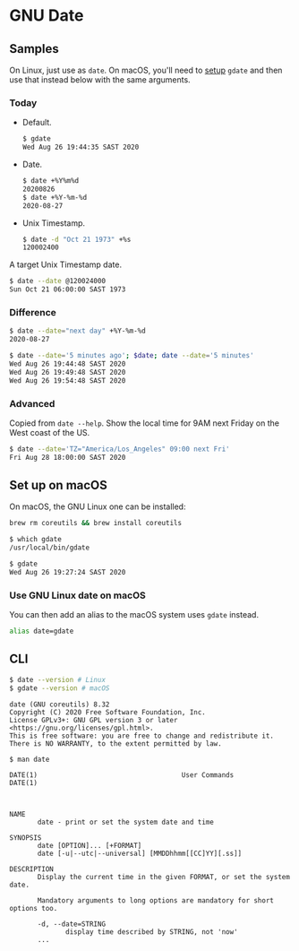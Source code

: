 # GNU Date


## Samples

On Linux, just use as `date`. On macOS, you'll need to [setup](#setup-on-macos) `gdate` and then use that instead below with the same arguments.

### Today

- Default.
    ```sh
    $ gdate
    Wed Aug 26 19:44:35 SAST 2020
    ```
- Date.
    ```sh
    $ date +%Y%m%d
    20200826
    $ date +%Y-%m-%d
    2020-08-27
    ```
- Unix Timestamp.
    ```sh
    $ date -d "Oct 21 1973" +%s
    120002400
    ```


A target Unix Timestamp date.

```sh
$ date --date @120024000
Sun Oct 21 06:00:00 SAST 1973
```

### Difference

```sh
$ date --date="next day" +%Y-%m-%d
2020-08-27
```

```sh
$ date --date='5 minutes ago'; $date; date --date='5 minutes'
Wed Aug 26 19:44:48 SAST 2020
Wed Aug 26 19:49:48 SAST 2020
Wed Aug 26 19:54:48 SAST 2020
```

### Advanced

Copied from `date --help`. Show the local time for 9AM next Friday on the West coast of the US.

```sh
$ date --date='TZ="America/Los_Angeles" 09:00 next Fri'
Fri Aug 28 18:00:00 SAST 2020
```

## Set up on macOS

On macOS, the GNU Linux one can be installed:

```sh
brew rm coreutils && brew install coreutils
```

```sh
$ which gdate
/usr/local/bin/gdate
```

```sh
$ gdate
Wed Aug 26 19:27:24 SAST 2020
```

### Use GNU Linux date on macOS

You can then add an alias to the macOS system uses `gdate` instead.

```sh
alias date=gdate
```

## CLI

```sh
$ date --version # Linux
$ gdate --version # macOS
```
```
date (GNU coreutils) 8.32
Copyright (C) 2020 Free Software Foundation, Inc.
License GPLv3+: GNU GPL version 3 or later <https://gnu.org/licenses/gpl.html>.
This is free software: you are free to change and redistribute it.
There is NO WARRANTY, to the extent permitted by law.
```

```sh
$ man date
```
```
DATE(1)                                    User Commands                                    DATE(1)



NAME
       date - print or set the system date and time

SYNOPSIS
       date [OPTION]... [+FORMAT]
       date [-u|--utc|--universal] [MMDDhhmm[[CC]YY][.ss]]

DESCRIPTION
       Display the current time in the given FORMAT, or set the system date.

       Mandatory arguments to long options are mandatory for short options too.

       -d, --date=STRING
              display time described by STRING, not 'now'
       ...
```
